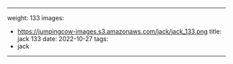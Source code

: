 
---
weight: 133
images:
- https://jumpingcow-images.s3.amazonaws.com/jack/jack_133.png
title: jack 133
date: 2022-10-27
tags:
- jack
---
